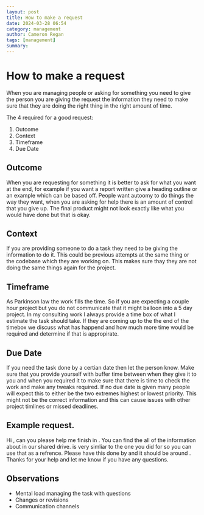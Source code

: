```yaml
---
layout: post
title: How to make a request
date: 2024-03-28 06:54
category: management
author: Cameron Regan
tags: [management]
summary: 
---
```



# How to make a request

When you are managing people or asking for something you need to give the person you are giving the request the information they need to make sure that they are doing the right thing in the right amount of time.

The 4 required for a good request:

1. Outcome
2. Context
3. Timeframe
4. Due Date

## Outcome

When you are requesting for something it is better to ask for what you want at the end, for example if you want a report written give a heading outline or an example which can be based off.  People want autoomy to do things the way they want,  when you are asking for help there is an amount of control that you give up.  The final product might not look exactly like what you would have done but that is okay.

## Context

If you are providing someone to do a task they need to be giving the information to do it.  This could be previous attempts at the same thing or the codebase which they are working on.  This makes sure thay they are not doing the same things again for the project.  

## Timeframe

As Parkinson law the work fills the time.  So if you are expecting a couple hour project but you do not communicate that it might balloon into a 5 day project.  In my consulting work I always provide a time box of what I estimate the task should take.  If they are coming up to the the end of the timebox we discuss what has happend and how much more time would be required and determine if that is appropirate.

## Due Date

If you need the task done by a certian date then let the person know.  Make sure that you provide yourself with buffer time between when they give it to you and when you required it to make sure that there is time to check the work and make any tweaks required.  If no due date is given many people will expect this to either be the two extremes highest or lowest priority.  This might not be the correct information and this can cause issues with other project timlines or missed deadlines.

## Example request.

Hi <Name>, can you please help me finish <Task> in <Project A>.  You can find the all of the information about <Project A> in our shared drive.  <Task> is very simliar to the one you did for <Project X> so you can use that as a refrence.  Please have this done by <Due Date> and it should be around <Timeframe>.  Thanks for your help and let me know if you have any questions.

## Observations

* Mental load managing the task with questions
* Changes or revisions
* Communication channels